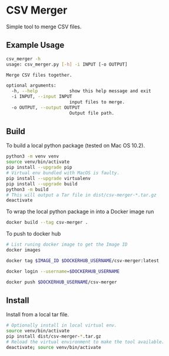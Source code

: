 # CSV Merger
 Simple tool to merge CSV files.

## Example Usage

```bash
csv_merger -h
usage: csv_merger.py [-h] -i INPUT [-o OUTPUT]

Merge CSV files together.

optional arguments:
  -h, --help            show this help message and exit
  -i INPUT, --input INPUT
                        input files to merge.
  -o OUTPUT, --output OUTPUT
                        Output file path.
```

## Build
To build a local python package (tested on Mac OS 10.2).

```bash
python3 -m venv venv
source venv/bin/activate
pip install --upgrade pip
# Virtual env bundled with MacOS is faulty.
pip install --upgrade virtualenv
pip install --upgrade build
python3 -m build
# This will output a Tar file in dist/csv-merger-*.tar.gz
deactivate
```

To wrap the local python package in into a Docker image run
```bash
docker build --tag csv-merger .
```

To push to docker hub
```bash
# List runing docker image to get the Image ID
docker images

docker tag $IMAGE_ID $DOCKERHUB_USERNAME/csv-merger:latest

docker login --username=$DOCKERHUB_USERNAME

docker push $DOCKERHUB_USERNAME/csv-merger
```

## Install
Install from a local tar file.

```bash
# Optionally install in local virtual env.
source venv/bin/activate
pip install dist/csv-merger-*.tar.gz
# Reload the virtual environment to make the tool available.
deactivate; source venv/bin/activate
```
